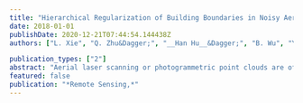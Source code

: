 ```yaml
---
title: "Hierarchical Regularization of Building Boundaries in Noisy Aerial Laser Scanning and Photogrammetric Point Clouds."
date: 2018-01-01
publishDate: 2020-12-21T07:44:54.144438Z
authors: ["L. Xie", "Q. Zhu&Dagger;", "__Han Hu__&Dagger;", "B. Wu", "Y. Li", "Y. Zhang", "R. Zhong"]

publication_types: ["2"]
abstract: "Aerial laser scanning or photogrammetric point clouds are often noisy at building boundaries. In order to produce regularized polygons from such noisy point clouds, this study proposes a hierarchical regularization method for the boundary points. Beginning with detected planar structures from raw point clouds, two stages of regularization are employed. In the first stage, the boundary points of an individual plane are consolidated locally by shifting them along their refined normal vector to resist noise, and then grouped into piecewise smooth segments. In the second stage, global regularities among different segments from different planes are softly enforced through a labeling process, in which the same label represents parallel or orthogonal segments. This is formulated as a Markov random field and solved efficiently via graph cut. The performance of the proposed method is evaluated for extracting 2D footprints and 3D polygons of buildings in metropolitan area. The results reveal that the proposed method is superior to the state-of-art methods both qualitatively and quantitatively in compactness. The simplified polygons could fit the original boundary points with an average residuals of 0.2 m, and in the meantime reduce up to 90% complexities of the edges. The satisfactory performances of the proposed method show a promising potential for 3D reconstruction of polygonal models from noisy point clouds."
featured: false
publication: "*Remote Sensing,*"
---
```


